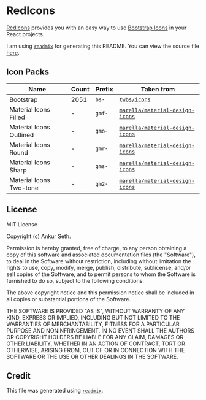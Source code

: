 
# RedIcons
[RedIcons](https://redicons.redpapr.com/) provides you with an easy way to use
[Bootstrap Icons](https://icons.getbootstrap.com/) in your React projects.

I am using [`readmix`](https://github.com/iaseth/readmix) for generating this README.
You can view the source file [here](https://github.com/iaseth/redicons/blob/master/README.md.rx).



## Icon Packs
| Name                     | Count | Prefix  | Taken from                                     |
| ------------------------ | ----- | ------- | ---------------------------------------------- |
| Bootstrap                | 2051  | `bs-`   | [`twbs/icons`](https://github.com/twbs/icons)                    |
| Material Icons Filled    | -     | `gmf-`  | [`marella/material-design-icons`](https://github.com/marella/material-design-icons) |
| Material Icons Outlined  | -     | `gmo-`  | [`marella/material-design-icons`](https://github.com/marella/material-design-icons) |
| Material Icons Round     | -     | `gmr-`  | [`marella/material-design-icons`](https://github.com/marella/material-design-icons) |
| Material Icons Sharp     | -     | `gms-`  | [`marella/material-design-icons`](https://github.com/marella/material-design-icons) |
| Material Icons Two-tone  | -     | `gm2-`  | [`marella/material-design-icons`](https://github.com/marella/material-design-icons) |



## License
MIT License

Copyright (c) Ankur Seth.

Permission is hereby granted, free of charge, to any person obtaining a copy
of this software and associated documentation files (the "Software"), to deal
in the Software without restriction, including without limitation the rights
to use, copy, modify, merge, publish, distribute, sublicense, and/or sell
copies of the Software, and to permit persons to whom the Software is
furnished to do so, subject to the following conditions:

The above copyright notice and this permission notice shall be included in all
copies or substantial portions of the Software.

THE SOFTWARE IS PROVIDED "AS IS", WITHOUT WARRANTY OF ANY KIND, EXPRESS OR
IMPLIED, INCLUDING BUT NOT LIMITED TO THE WARRANTIES OF MERCHANTABILITY,
FITNESS FOR A PARTICULAR PURPOSE AND NONINFRINGEMENT. IN NO EVENT SHALL THE
AUTHORS OR COPYRIGHT HOLDERS BE LIABLE FOR ANY CLAIM, DAMAGES OR OTHER
LIABILITY, WHETHER IN AN ACTION OF CONTRACT, TORT OR OTHERWISE, ARISING FROM,
OUT OF OR IN CONNECTION WITH THE SOFTWARE OR THE USE OR OTHER DEALINGS IN THE
SOFTWARE.


## Credit

This file was generated using [`readmix`](https://github.com/iaseth/readmix).

